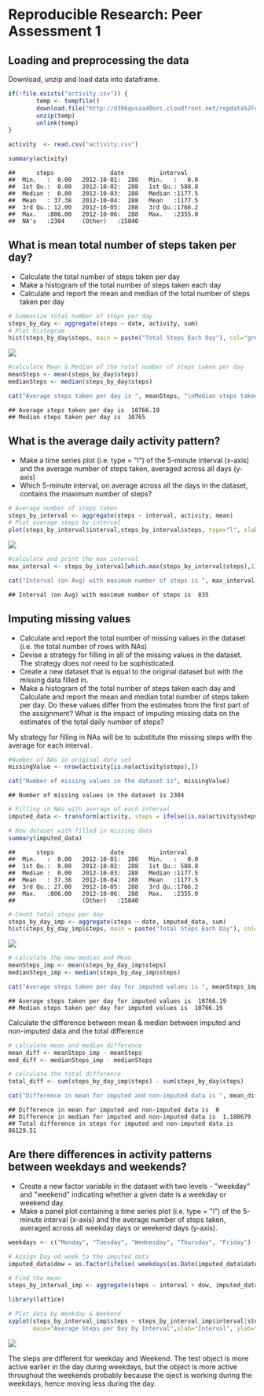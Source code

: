 # Reproducible Research: Peer Assessment 1

##  Loading and preprocessing the data

Download, unzip and load data into dataframe.


```r
if(!file.exists("activity.csv")) {
        temp <- tempfile()
        download.file("http://d396qusza40orc.cloudfront.net/repdata%2Fdata%2Factivity.zip",temp)
        unzip(temp)
        unlink(temp)
}

activity  <- read.csv("activity.csv")

summary(activity)
```

```
##      steps                date          interval     
##  Min.   :  0.00   2012-10-01:  288   Min.   :   0.0  
##  1st Qu.:  0.00   2012-10-02:  288   1st Qu.: 588.8  
##  Median :  0.00   2012-10-03:  288   Median :1177.5  
##  Mean   : 37.38   2012-10-04:  288   Mean   :1177.5  
##  3rd Qu.: 12.00   2012-10-05:  288   3rd Qu.:1766.2  
##  Max.   :806.00   2012-10-06:  288   Max.   :2355.0  
##  NA's   :2304     (Other)   :15840
```

## What is mean total number of steps taken per day?

* Calculate the total number of steps taken per day
* Make a histogram of the total number of steps taken each day
* Calculate and report the mean and median of the total number of steps taken per day


```r
# Summarize total number of steps per day
steps_by_day <- aggregate(steps ~ date, activity, sum)
# Plot histogram
hist(steps_by_day$steps, main = paste("Total Steps Each Day"), col="green", xlab="Number of Steps")
```

![](PA1_template_files/figure-html/unnamed-chunk-2-1.png)<!-- -->

```r
#calculate Mean & Median of the total number of steps taken per day
meanSteps <- mean(steps_by_day$steps)
medianSteps <- median(steps_by_day$steps)

cat("Average steps taken per day is ", meanSteps, "\nMedian steps taken per day is ", medianSteps)
```

```
## Average steps taken per day is  10766.19 
## Median steps taken per day is  10765
```

## What is the average daily activity pattern?

* Make a time series plot (i.e. type = "l") of the 5-minute interval (x-axis) and the average number of steps taken, averaged across all days (y-axis)
* Which 5-minute interval, on average across all the days in the dataset, contains the maximum number of steps?


```r
# Average number of steps taken
steps_by_interval <- aggregate(steps ~ interval, activity, mean)
# Plot average steps by interval
plot(steps_by_interval$interval,steps_by_interval$steps, type="l", xlab="Interval", ylab="Average Number of Steps",main="Average Number of Steps by Interval")
```

![](PA1_template_files/figure-html/unnamed-chunk-3-1.png)<!-- -->

```r
#calculate and print the max interval 
max_interval <- steps_by_interval[which.max(steps_by_interval$steps),1]

cat("Interval (on Avg) with maximum number of steps is ", max_interval)
```

```
## Interval (on Avg) with maximum number of steps is  835
```

## Imputing missing values

* Calculate and report the total number of missing values in the dataset (i.e. the total number of rows with NAs)
* Devise a strategy for filling in all of the missing values in the dataset. The strategy does not need to be sophisticated. 
* Create a new dataset that is equal to the original dataset but with the missing data filled in.
* Make a histogram of the total number of steps taken each day and Calculate and report the mean and median total number of steps taken per day. Do these values differ from the estimates from the first part of the assignment? What is the impact of imputing missing data on the estimates of the total daily number of steps?

My strategy for filling in NAs will be to substitute the missing steps with the average for each interval..


```r
#Number of NAs in original data set
missingValue <- nrow(activity[is.na(activity$steps),])

cat("Number of missing values in the dataset is", missingValue)
```

```
## Number of missing values in the dataset is 2304
```

```r
# Filling in NAs with average of each interval
imputed_data <- transform(activity, steps = ifelse(is.na(activity$steps), steps_by_interval$steps[match(activity$interval, steps_by_interval$interval)], activity$steps))

# New dataset with filled in missing data
summary(imputed_data)
```

```
##      steps                date          interval     
##  Min.   :  0.00   2012-10-01:  288   Min.   :   0.0  
##  1st Qu.:  0.00   2012-10-02:  288   1st Qu.: 588.8  
##  Median :  0.00   2012-10-03:  288   Median :1177.5  
##  Mean   : 37.38   2012-10-04:  288   Mean   :1177.5  
##  3rd Qu.: 27.00   2012-10-05:  288   3rd Qu.:1766.2  
##  Max.   :806.00   2012-10-06:  288   Max.   :2355.0  
##                   (Other)   :15840
```

```r
# Count total steps per day
steps_by_day_imp <- aggregate(steps ~ date, imputed_data, sum)
hist(steps_by_day_imp$steps, main = paste("Total Steps Each Day"), col="blue", xlab="Number of Steps")
```

![](PA1_template_files/figure-html/unnamed-chunk-4-1.png)<!-- -->

```r
# calculate the new median and Mean
meanSteps_imp <- mean(steps_by_day_imp$steps)
medianSteps_imp <- median(steps_by_day_imp$steps)

cat("Average steps taken per day for imputed values is ", meanSteps_imp, "\nMedian steps taken per day for imputed values is ", medianSteps_imp)
```

```
## Average steps taken per day for imputed values is  10766.19 
## Median steps taken per day for imputed values is  10766.19
```

Calculate the difference between mean & median between imputed and non-imputed data and the total difference


```r
# calculate mean and median difference
mean_diff <- meanSteps_imp - meanSteps
med_diff <- medianSteps_imp - medianSteps

# calculate the total difference
total_diff <- sum(steps_by_day_imp$steps) - sum(steps_by_day$steps)

cat("Difference in mean for imputed and non-imputed data is ", mean_diff, "\nDifference in median for imputed and non-imputed data is ", med_diff, "\nTotal difference in steps for imputed and non-imputed data is", total_diff)
```

```
## Difference in mean for imputed and non-imputed data is  0 
## Difference in median for imputed and non-imputed data is  1.188679 
## Total difference in steps for imputed and non-imputed data is 86129.51
```

## Are there differences in activity patterns between weekdays and weekends?

* Create a new factor variable in the dataset with two levels - "weekday" and "weekend" indicating whether a given date is a weekday or weekend day.
* Make a panel plot containing a time series plot (i.e. type = "l") of the 5-minute interval (x-axis) and the average number of steps taken, averaged across all weekday days or weekend days (y-axis). 


```r
weekdays <- c("Monday", "Tuesday", "Wednesday", "Thursday", "Friday")

# Assign Day od week to the imputed data
imputed_data$dow = as.factor(ifelse( weekdays(as.Date(imputed_data$date)) %in% weekdays, "Weekday", "Weekend"))

# Find the mean
steps_by_interval_imp <- aggregate(steps ~ interval + dow, imputed_data, mean)

library(lattice)

# Plot data by Weekday & Weekend
xyplot(steps_by_interval_imp$steps ~ steps_by_interval_imp$interval|steps_by_interval_imp$dow, 
       main="Average Steps per Day by Interval",xlab="Interval", ylab="Steps",layout=c(1,2), type="l")
```

![](PA1_template_files/figure-html/unnamed-chunk-6-1.png)<!-- -->

The steps are different for weekday and Weekend. The test object is more active earlier in the day  during weekdays, but the object is more active throughout the weekends probably because the oject is working during the weekdays, hence moving less during the day.
